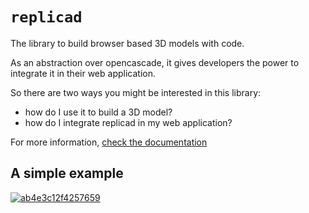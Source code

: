 # `replicad`

The library to build browser based 3D models with code.

As an abstraction over opencascade, it gives developers the power to integrate
it in their web application.

So there are two ways you might be interested in this library:

- how do I use it to build a 3D model?
- how do I integrate replicad in my web application?

For more information, [check the documentation](https://replicad.xyz)

## A simple example

[![ab4e3c12f4257659](https://user-images.githubusercontent.com/263325/142650619-7f737a89-d0fa-4c2b-adcb-202b612056b9.jpg)](https://studio.replicad.xyz/share/https%3A%2F%2Fraw.githubusercontent.com%2Fsgenoud%2Freplicad%2Fmain%2Fpackages%2Freplicad-docs%2Fexamples%2FsimpleVase.js)
